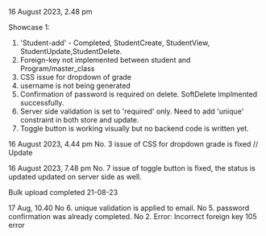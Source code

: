 16 August 2023, 2.48 pm

Showcase 1: 
1. 'Student-add' - Completed, StudentCreate, StudentView, StudentUpdate,StudentDelete.
2. Foreign-key not implemented between student and Program/master_class
3. CSS issue for dropdown of grade
4. username is not being generated
5. Confirmation of password is required on delete. SoftDelete Implmented successfully.
6. Server side validation is set to 'required' only. Need to add 'unique' constraint in both store and update.
7. Toggle button is working visually but no backend code is written yet.



16 August 2023, 4.44 pm
No. 3 issue of CSS for dropdown grade is fixed // Update

16 August 2023, 7.48 pm
No. 7 issue of toggle button is fixed, the status is updated updated on server side as well.

Bulk upload completed 21-08-23


17 Aug, 10.40
No 6. unique validation is applied to email.
No  5. password confirmation was already completed.
No 2. Error: Incorrect foreign key 105 error


